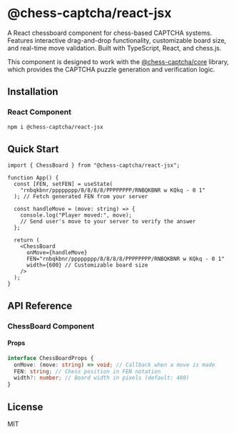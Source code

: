# @chess-captcha/react-jsx

A React chessboard component for chess-based CAPTCHA systems. Features interactive drag-and-drop functionality, customizable board size, and real-time move validation. Built with TypeScript, React, and chess.js.

This component is designed to work with the [@chess-captcha/core](https://www.npmjs.com/package/@chess-captcha/core) library, which provides the CAPTCHA puzzle generation and verification logic.

## Installation

### React Component

```bash
npm i @chess-captcha/react-jsx
```

## Quick Start

```tsx
import { ChessBoard } from "@chess-captcha/react-jsx";

function App() {
  const [FEN, setFEN] = useState(
    "rnbqkbnr/pppppppp/8/8/8/8/PPPPPPPP/RNBQKBNR w KQkq - 0 1"
  ); // Fetch generated FEN from your server

  const handleMove = (move: string) => {
    console.log("Player moved:", move);
    // Send user's move to your server to verify the answer
  };

  return (
    <ChessBoard
      onMove={handleMove}
      FEN="rnbqkbnr/pppppppp/8/8/8/8/PPPPPPPP/RNBQKBNR w KQkq - 0 1"
      width={600} // Customizable board size
    />
  );
}
```

## API Reference

### ChessBoard Component

#### Props

```typescript
interface ChessBoardProps {
  onMove: (move: string) => void; // Callback when a move is made
  FEN: string; // Chess position in FEN notation
  width?: number; // Board width in pixels (default: 480)
}
```

## License

MIT
